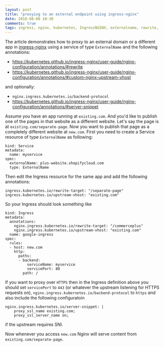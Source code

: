 ```yaml
---
layout: post
title: "proxying to an external endpoint using ingress-nginx"
date: 2018-08-08 10:30
comments: true
tags: ingress, nginx, kubernetes, IngressNGINX, externalname, rewrite, server-snippet
---
```


The article demonstrates how to proxy to an external domain or a different app in [ingress-nginx](https://github.com/kubernetes/ingress-nginx/) using a service of type `ExternalName` and the following annotations:

 - <https://kubernetes.github.io/ingress-nginx/user-guide/nginx-configuration/annotations/#rewrite>
 - <https://kubernetes.github.io/ingress-nginx/user-guide/nginx-configuration/annotations/#custom-nginx-upstream-vhost>

and optionally:

 - `nginx.ingress.kubernetes.io/backend-protocol`
 - <https://kubernetes.github.io/ingress-nginx/user-guide/nginx-configuration/annotations/#server-snippet>

Assume you have an app running at `existing.com`. And you'd like to publish one of the pages in that website as a different website. Let's say the page is at `existing.com/separate-page`. Now you want to publish that page as a completely different website at `new.com`. First you need to create a Service resource of type `ExternalName` as following:

```
kind: Service
metadata:
  name: myservice
spec:
  externalName: plus-website.shopifycloud.com
  type: ExternalName
```

Then edit the Ingress resource for the same app and add the following annotations:
```
ingress.kubernetes.io/rewrite-target: "/separate-page"
ingress.kubernetes.io/upstream-vhost: "existing.com"
```

So your Ingress should look something like
```
kind: Ingress
metadata:
  annotations:
    nginx.ingress.kubernetes.io/rewrite-target: "/commerceplus"
    nginx.ingress.kubernetes.io/upstream-vhost: "existing.com"
  name: google-ingress
spec:
  rules:
  - host: new.com
    http:
      paths:
      - backend:
          serviceName: myservice
          servicePort: 80
        path: /
```

If you want to proxy over `HTTPS` then in the Ingress definition above you should set `servicePort` to `443` (or whatever the upstream listening for HTTPS requests on), `nginx.ingress.kubernetes.io/backend-protocol` to `https` and also include the following configuratoin
```
nginx.ingress.kubernetes.io/server-snippet: |
    proxy_ssl_name existing.com;
    proxy_ssl_server_name on;
```
if the upstream requires SNI.

Now whenever you access `new.com` Nginx will serve content from `existing.com/separate-page`.
